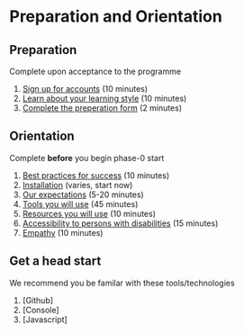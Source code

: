 # Preparation and Orientation

## Preparation
Complete upon acceptance to the programme

1. [Sign up for accounts](/0.1-accounts) (10 minutes)
2. [Learn about your learning style](0.2-learning-style) (10 minutes)
3. [Complete the preperation form](https://docs.google.com/forms/d/1-MW9w5sHtyWZCoFFyDoIqFU8xgDClGIQug2ufACy0-4/viewform) (2 minutes)
 
## Orientation 
Complete **before** you begin phase-0 start

1. [Best practices for success](/1-best-practices/) (10 minutes)
2. [Installation](/2-installation) (varies, start now)
3. [Our expectations](/3-expectations/) (5-20 minutes)
4. [Tools you will use](/4-tools/) (45 minutes)
5. [Resources you will use](/5-resources/) (10 minutes)
6. [Accessibility to persons with disabilities](/6-accessibility/) (15 minutes)
7. [Empathy](/7-empathy/) (10 minutes)

## Get a head start 
We recommend you be familar with these tools/technologies 

1. [Github]
2. [Console]
3. [Javascript]
